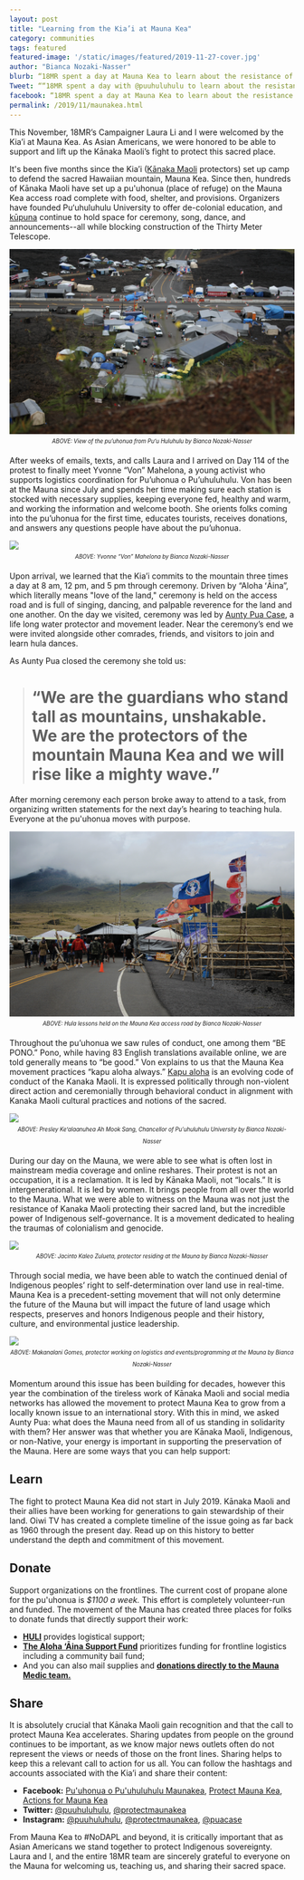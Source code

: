```yaml
---
layout: post
title: "Learning from the Kia’i at Mauna Kea"
category: communities
tags: featured
featured-image: '/static/images/featured/2019-11-27-cover.jpg'
author: "Bianca Nozaki-Nasser"
blurb: “18MR spent a day at Mauna Kea to learn about the resistance of Kanaka Maoli and see the incredible power of Indigenous self-governance.”
Tweet: ““18MR spent a day with @puuhuluhulu to learn about the resistance of Kanaka Maoli and see the incredible power of Indigenous self-governance.”
facebook: “18MR spent a day at Mauna Kea to learn about the resistance of Kanaka Maoli and see the incredible power of Indigenous self-governance.”
permalink: /2019/11/maunakea.html
---
```


This November, 18MR’s Campaigner Laura Li and I were welcomed by the Kia’i at Mauna Kea. 
As Asian Americans, we were honored to be able to support and lift up the Kānaka Maoli’s fight to protect this sacred place.

It's been five months since the Kia’i ([Kānaka Maoli](https://www.urbandictionary.com/define.php?term=Kanaka%20Maoli) protectors) set up camp to defend the sacred Hawaiian mountain, Mauna Kea. Since then, hundreds of Kānaka Maoli have set up a pu'uhonua (place of refuge) on the Mauna Kea access road complete with food, shelter, and provisions. Organizers have founded Pu‘uhuluhulu University to offer de-colonial education, and [kūpuna](https://en.wiktionary.org/wiki/kupuna) continue to hold space for ceremony, song, dance, and announcements--all while blocking construction of the Thirty Meter Telescope.


<img src="/static/images/featured/11-27-19-MK-1.png">
<center><sub><sup><i>ABOVE: View of the pu’uhonua from Puʻu Huluhulu by Bianca Nozaki-Nasser</i></sup></sub></center> 


After weeks of emails, texts, and calls Laura and I arrived on Day 114 of the protest to finally meet Yvonne “Von” Mahelona, a young activist who supports logistics coordination for Pu’uhonua o Pu’uhuluhulu. Von has been at the Mauna since July and spends her time making sure each station is stocked with necessary supplies, keeping everyone fed, healthy and warm, and working the information and welcome booth. She orients folks coming into the pu’uhonua for the first time, educates tourists, receives donations, and answers any questions people have about the pu’uhonua. 

<img src="/static/images/featured/2019-11-27-MK2.png">
<center><sub><sup><i>ABOVE: Yvonne “Von”  Mahelona by Bianca Nozaki-Nasser</i></sup></sub></center> 

Upon arrival, we learned that the Kia’i commits to the mountain three times a day at 8 am, 12 pm, and 5 pm through ceremony. Driven by “Aloha ʻĀina”, which literally means "love of the land," ceremony is held on the access road and is full of singing, dancing, and palpable reverence for the land and one another. On the day we visited, ceremony was led by [Aunty Pua Case](https://www.instagram.com/puacase/), a life long water protector and movement leader. Near the ceremony’s end we were invited alongside other comrades, friends, and visitors to join and learn hula dances. 

As Aunty Pua closed the ceremony she told us:

 > # “We are the guardians who stand tall as mountains, unshakable. We are the protectors of the mountain Mauna Kea and we will rise like a mighty wave.”

 After morning ceremony each person broke away to attend to a task, from organizing written statements for the next day’s hearing to teaching hula. Everyone at the pu'uhonua moves with purpose.

  <img src="/static/images/featured/2019-11-27-MK3.jpg">
<center><sub><sup><i>ABOVE: Hula lessons held on the Mauna Kea access road by Bianca Nozaki-Nasser</i></sup></sub></center> 

 Throughout the pu’uhonua we saw rules of conduct, one among them “BE PONO.” Pono, while having 83 English translations available online, we are told generally means to “be good.” Von explains to us that the Mauna Kea movement practices “kapu aloha always.” [Kapu aloha](https://www.instagram.com/p/B20IkaOjvod/) is an evolving code of conduct of the Kanaka Maoli. It is expressed politically through non-violent direct action and ceremonially through behavioral conduct in alignment with Kanaka Maoli cultural practices and notions of the sacred.  

  <img src="/static/images/featured/2019-11-27-MK4.jpg">
<center><sub><sup><i>ABOVE: Presley Keʻalaanuhea Ah Mook Sang, Chancellor of Pu'uhuluhulu University by Bianca Nozaki-Nasser</i></sup></sub></center> 

During our day on the Mauna, we were able to see what is often lost in mainstream media coverage and online reshares. Their protest is not an occupation, it is a reclamation. It is led by Kānaka Maoli, not “locals.” It is intergenerational. It is led by women. It brings people from all over the world to the Mauna. What we were able to witness on the Mauna was not just the resistance of Kanaka Maoli protecting their sacred land, but the incredible power of Indigenous self-governance. It is a movement dedicated to healing the traumas of colonialism and genocide. 


<img src="/static/images/featured/2019-11-27-MK5.png">
<center><sub><sup><i>ABOVE: Jacinto Kaleo Zulueta, protector residing at the Mauna
by Bianca Nozaki-Nasser</i></sup></sub></center> 

Through social media, we have been able to watch the continued denial of Indigenous peoples’ right to self-determination over land use in real-time. Mauna Kea is a precedent-setting movement that will not only determine the future of the Mauna but will impact the future of land usage which respects, preserves and honors Indigenous people and their history, culture, and environmental justice leadership. 

  <img src="/static/images/featured/2019-11-27-MK6.png">
<center><sub><sup><i>ABOVE: Makanalani Gomes, protector working on logistics and events/programming at the Mauna by Bianca Nozaki-Nasser</i></sup></sub></center> 

Momentum around this issue has been building for decades, however this year the combination of the tireless work of Kānaka Maoli and social media networks has allowed the movement to protect Mauna Kea to grow from a locally known issue to an international story. With this in mind, we asked Aunty Pua: what does the Mauna need from all of us standing in solidarity with them? Her answer was that whether you are Kānaka Maoli, Indigenous, or non-Native, your energy is important in supporting the preservation of the Mauna. Here are some ways that you can help support:

## Learn
The fight to protect Mauna Kea did not start in July 2019. Kānaka Maoli and their allies have been working for generations to gain stewardship of their land. Oiwi TV has created a complete timeline of the issue going as far back as 1960 through the present day. Read up on this history to better understand the depth and commitment of this movement. 

## Donate 
Support organizations on the frontlines. The current cost of propane alone for the pu'uhonua is *$1100 a week.* This effort is completely volunteer-run and funded. The movement of the Mauna has created three places for folks to donate funds that directly support their work: 

- **[HULI](https://actionnetwork.org/fundraising/huli)** provides logistical support;
- **[The Aloha ‘Āina Support Fund](https://org.salsalabs.com/o/2699/donate_page/aloha-aina-support-fund)** prioritizes funding for frontline logistics including a community bail fund;
- And you can also mail supplies and **[donations directly to the Mauna Medic team.](https://www.puuhuluhulu.com/new-gallery/q2dydws7cqutxqljw4bve69fltlxus)**


## Share
It is absolutely crucial that Kānaka Maoli gain recognition and that the call to protect Mauna Kea accelerates. Sharing updates from people on the ground continues to be important, as we know major news outlets often do not represent the views or needs of those on the front lines. Sharing helps to keep this a relevant call to action for us all. You can follow the hashtags and accounts associated with the Kia’i and share their content: 

- **Facebook:** [Pu'uhonua o Pu'uhuluhulu Maunakea](https://www.facebook.com/puuhuluhulu/), [Protect Mauna Kea](https://www.facebook.com/protectmaunakea), [Actions for Mauna Kea](https://www.facebook.com/actionsformaunakea/)
- **Twitter:** [@puuhuluhulu](https://twitter.com/puuhuluhulu), [@protectmaunakea](https://twitter.com/protectmaunakea)
- **Instagram:** [@puuhuluhulu](https://www.instagram.com/puuhuluhulu/), [@protectmaunakea](https://www.instagram.com/protectmaunakea/), [@puacase](https://www.instagram.com/puacase/)

From Mauna Kea to #NoDAPL and beyond, it is critically important that as Asian Americans we stand together to protect Indigenous sovereignty. Laura and I, and the entire 18MR team are sincerely grateful to everyone on the Mauna for welcoming us, teaching us, and sharing their sacred space. 
